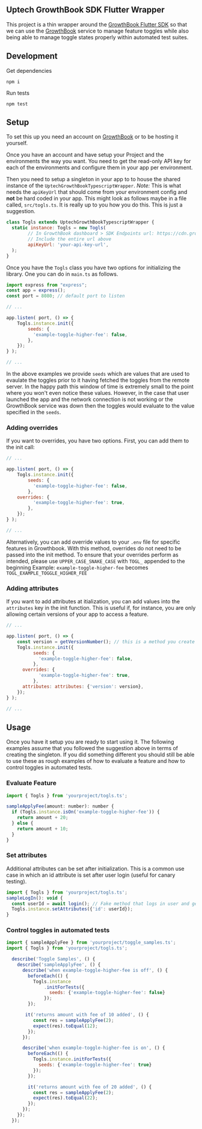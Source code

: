 ## Uptech GrowthBook SDK Flutter Wrapper

This project is a thin wrapper around the [GrowthBook Flutter SDK](https://github.com/growthbook/growthbook) so that we
can use the [GrowthBook][] service to manage feature toggles while also being
able to manage toggle states properly within automated test suites.

## Development

Get dependencies

```
npm i
```

Run tests

```
npm test
```

## Setup

To set this up you need an account on [GrowthBook][] or to be hosting it
yourself.

Once you have an account and have setup your Project and the environments the
way you want. You need to get the read-only API key for each of the
environments and configure them in your app per environment.

Then you need to setup a singleton in your app to to house the shared instance
of the `UptechGrowthBookTypescriptWrapper`. *Note:* This is what needs the `apiKeyUrl` that
should come from your environment config and **not** be hard coded in your app.
This might look as follows maybe in a file called, `src/togls.ts`. It is
really up to you how you do this. This is just a suggestion.

```javascript
class Togls extends UptechGrowthBookTypescriptWrapper {
  static instance: Togls = new Togls(
        // In GrowthBook dashboard > SDK Endpoints url: https://cdn.growthbook.io/api/features/dev_Y1WwxOm9sDnIsO1DLvwJk76z3ribr3VoiTsaOs?project=prj_29g61lbb6s8290
        // Include the entire url above
        apiKeyUrl: 'your-api-key-url', 
  );
}
```

Once you have the `Togls` class you have two options for initializing the
library. One you can do in `main.ts` as follows.

```javascript
import express from "express";
const app = express();
const port = 8080; // default port to listen

// ...

app.listen( port, () => {
    Togls.instance.init({
		seeds: {
		  'example-toggle-higher-fee': false,
		},
	});
} );

// ...
```

In the above examples we provide `seeds` which are values that are used to
evaulate the toggles prior to it having fetched the toggles from the remote
server. In the happy path this window of time is extremely small to the point
where you won't even notice these values. However, in the case that user
launched the app and the network connection is not working or the GrowthBook
service was down then the toggles would evaluate to the value specified in the
`seeds`.

### Adding overrides

If you want to overrides, you have two options. First, you can add them to the init call:
```javascript
// ...

app.listen( port, () => {
    Togls.instance.init({
		seeds: {
		  'example-toggle-higher-fee': false,
		},
    overrides: {
		  'example-toggle-higher-fee': true,
		},
	});
} );

// ...
```
Alternatively, you can add override values to your `.env` file for specific features in Growthbook. With this method, overrides do not need to be passed into the init method. To ensure that your overrides perform as intended, please use `UPPER_CASE_SNAKE_CASE` with `TOGL_` appended to the beginning
Example: `example-toggle-higher-fee` becomes `TOGL_EXAMPLE_TOGGLE_HIGHER_FEE`

### Adding attributes
If you want to add attributes at itialization, you can add values into the `attributes` key in the init function. This is useful if, for instance, you are only allowing certain versions of your app to access a feature.
```javascript
// ...

app.listen( port, () => {
    const version = getVersionNumber(); // this is a method you create and provide the logic for
    Togls.instance.init({
		  seeds: {
		    'example-toggle-higher-fee': false,
		  },
      overrides: {
		    'example-toggle-higher-fee': true,
		  },
      attributes: attributes: {'version': version},
	});
} );

// ...
```

## Usage

Once you have it setup you are ready to start using it. The following examples
assume that you followed the suggestion above in terms of creating the
singleton. If you did something different you should still be able to use these
as rough examples of how to evaluate a feature and how to control toggles in
automated tests.


### Evaluate Feature

```javascript
import { Togls } from 'yourproject/togls.ts';

sampleApplyFee(amount: number): number {
  if (Togls.instance.isOn('example-toggle-higher-fee')) {
    return amount + 20;
  } else {
    return amount + 10;
  }
}
```

### Set attributes
Additional attributes can be set after initialization. This is a common use case in which an id attribute is set after user login (useful for canary testing). 
```javascript
import { Togls } from 'yourproject/togls.ts';
sampleLogIn(): void {
  const userId = await login(); // Fake method that logs in user and gets user id
  Togls.instance.setAttributes({'id': userId});
}
```

### Control toggles in automated tests

```javascript
import { sampleApplyFee } from 'yourproject/toggle_samples.ts';
import { Togls } from 'yourproject/togls.ts';

  describe('Toggle Samples', () {
    describe('sampleApplyFee', () {
      describe('when example-toggle-higher-fee is off', () {
        beforeEach(() {
          Togls.instance
              .initForTests({
                seeds: {'example-toggle-higher-fee': false}
              });
        });

       it('returns amount with fee of 10 added', () {
          const res = sampleApplyFee(2);
          expect(res).toEqual(12);
        });
      });

      describe('when example-toggle-higher-fee is on', () {
        beforeEach(() {
          Togls.instance.initForTests({
            seeds: {'example-toggle-higher-fee': true}
          });
        });

        it('returns amount with fee of 20 added', () {
          const res = sampleApplyFee(2);
          expect(res).toEqual(22);
        });
      });
    });
  });
```

[GrowthBook Javascript SDK]: https://github.com/growthbook/growthbook
[GrowthBook]: https://www.growthbook.io

